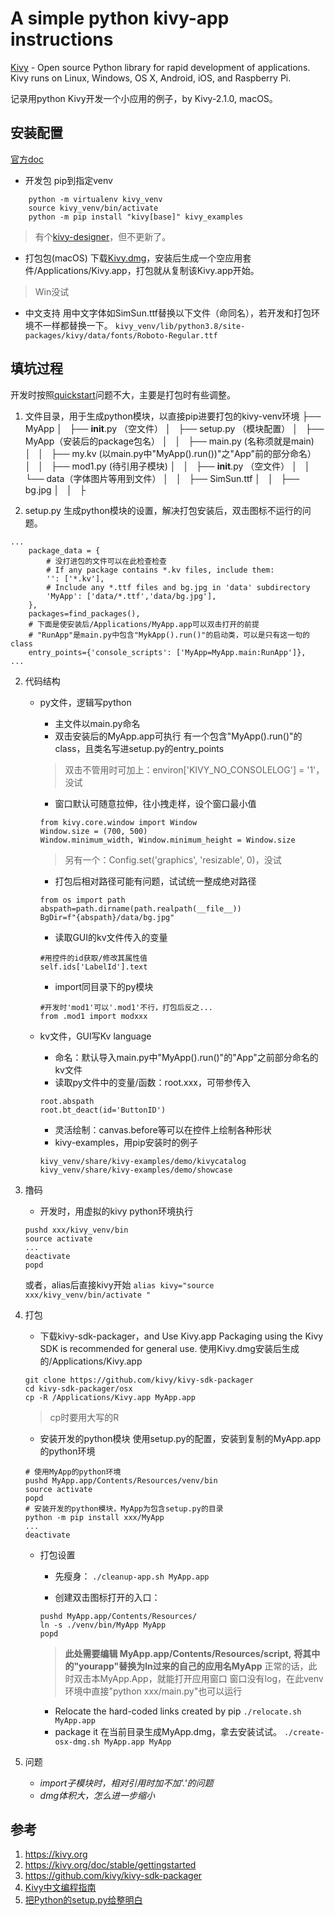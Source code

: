 # A simple python kivy-app instructions 
[Kivy](https://kivy.org) - Open source Python library for rapid development of applications. Kivy runs on Linux, Windows, OS X, Android, iOS, and Raspberry Pi. 

记录用python Kivy开发一个小应用的例子，by Kivy-2.1.0, macOS。

## 安装配置
[官方doc](https://kivy.org/doc/stable/gettingstarted/installation.html)
- 开发包
    pip到指定venv
``` 
    python -m virtualenv kivy_venv
    source kivy_venv/bin/activate
    python -m pip install "kivy[base]" kivy_examples 
``` 
> 有个[kivy-designer](https://github.com/kivy/kivy-designer)，但不更新了。

- 打包包(macOS)
    下载[Kivy.dmg](https://kivy.org/downloads/2.1.0/)，安装后生成一个空应用套件/Applications/Kivy.app，打包就从复制该Kivy.app开始。
> Win没试

- 中文支持
    用中文字体如SimSun.ttf替换以下文件（命同名），若开发和打包环境不一样都替换一下。
    ```kivy_venv/lib/python3.8/site-packages/kivy/data/fonts/Roboto-Regular.ttf ```

## 填坑过程
开发时按照[quickstart](https://kivy.org/doc/stable/guide/basic.html#quickstart)问题不大，主要是打包时有些调整。

1. 文件目录，用于生成python模块，以直接pip进要打包的kivy-venv环境
├── MyApp
│   ├── __init__.py （空文件）
│   ├── setup.py （模块配置）
│   ├── MyApp（安装后的package包名）
│   │   ├── main.py (名称须就是main)
│   │   ├── my.kv (以main.py中"MyApp().run())"之"App"前的部分命名）
│   │   ├── mod1.py (待引用子模块)
│   │   ├── __init__.py （空文件）
│   │   └── data（字体图片等用到文件）
│   │       ├── SimSun.ttf
│   │       ├── bg.jpg
│   │       ├

2. setup.py
生成python模块的设置，解决打包安装后，双击图标不运行的问题。
``` 
...
    package_data = {
        # 没打进包的文件可以在此检查检查
        # If any package contains *.kv files, include them:
        '': ['*.kv'],
        # Include any *.ttf files and bg.jpg in 'data' subdirectory
        'MyApp': ['data/*.ttf','data/bg.jpg'],
    },
    packages=find_packages(),
    # 下面是使安装后/Applications/MyApp.app可以双击打开的前提
    # "RunApp"是main.py中包含"MykApp().run()"的启动类，可以是只有这一句的class
    entry_points={'console_scripts': ['MyApp=MyApp.main:RunApp']},
...    
```

2. 代码结构
    - py文件，逻辑写python
        * 主文件以main.py命名
        * 双击安装后的MyApp.app可执行
        有一个包含"MyApp().run()"的class，且类名写进setup.py的entry_points
        > 双击不管用时可加上：environ['KIVY_NO_CONSOLELOG'] = '1'，没试
        * 窗口默认可随意拉伸，往小拽走样，设个窗口最小值
        ``` 
        from kivy.core.window import Window
        Window.size = (700, 500)
        Window.minimum_width, Window.minimum_height = Window.size 
        ```
        > 另有一个：Config.set('graphics', 'resizable', 0)，没试
        * 打包后相对路径可能有问题，试试统一整成绝对路径
        ``` 
        from os import path
        abspath=path.dirname(path.realpath(__file__))
        BgDir=f"{abspath}/data/bg.jpg"
        ```
        * 读取GUI的kv文件传入的变量
        ``` 
        #用控件的id获取/修改其属性值
        self.ids['LabelId'].text
        ```
        * import同目录下的py模块
        ``` 
        #开发时'mod1'可以'.mod1'不行，打包后反之...
        from .mod1 import modxxx
        ```
    
    - kv文件，GUI写Kv language
        * 命名：默认导入main.py中"MyApp().run()"的"App"之前部分命名的kv文件
        * 读取py文件中的变量/函数：root.xxx，可带参传入
        ``` 
        root.abspath
        root.bt_deact(id='ButtonID')  
        ```
        * 灵活绘制：canvas.before等可以在控件上绘制各种形状
        * kivy-examples，用pip安装时的例子
        ``` 
        kivy_venv/share/kivy-examples/demo/kivycatalog
        kivy_venv/share/kivy-examples/demo/showcase
        ``` 

3. 撸码
    - 开发时，用虚拟的kivy python环境执行
    ``` 
    pushd xxx/kivy_venv/bin
    source activate
    ...
    deactivate
    popd  
    ```
    或者，alias后直接kivy开始
    ``` alias kivy="source xxx/kivy_venv/bin/activate " ```

4. 打包
    - 下载kivy-sdk-packager，and Use Kivy.app 
    Packaging using the Kivy SDK is recommended for general use.
    使用Kivy.dmg安装后生成的/Applications/Kivy.app
    ``` 
    git clone https://github.com/kivy/kivy-sdk-packager
    cd kivy-sdk-packager/osx
    cp -R /Applications/Kivy.app MyApp.app
    ```   
    > cp时要用大写的R   

    - 安装开发的python模块
    使用setup.py的配置，安装到复制的MyApp.app的python环境
    ``` 
    # 使用MyApp的python环境
    pushd MyApp.app/Contents/Resources/venv/bin
    source activate
    popd
    # 安装开发的python模块，MyApp为包含setup.py的目录
    python -m pip install xxx/MyApp
    ... 
    deactivate
    ```  
    
    - 打包设置
    
        * 先瘦身：
        ``` ./cleanup-app.sh MyApp.app ```
    
        * 创建双击图标打开的入口：
        ``` 
        pushd MyApp.app/Contents/Resources/
        ln -s ./venv/bin/MyApp MyApp
        popd
        ```
        > **此处需要编辑 MyApp.app/Contents/Resources/script,**
        > **将其中的"yourapp"替换为ln过来的自己的应用名MyApp**
        > 正常的话，此时双击本MyApp.App，就能打开应用窗口
        > 窗口没有log，在此venv环境中直接"python xxx/main.py"也可以运行

        * Relocate the hard-coded links created by pip
        ``` ./relocate.sh MyApp.app ```
        * package it
        在当前目录生成MyApp.dmg，拿去安装试试。
        ``` ./create-osx-dmg.sh MyApp.app MyApp ```
    
5. 问题
    - *import子模块时，相对引用时加不加'.'的问题*
    - *dmg体积大，怎么进一步缩小* 



## 参考
1. https://kivy.org
2. https://kivy.org/doc/stable/gettingstarted
3. https://github.com/kivy/kivy-sdk-packager
4. [Kivy中文编程指南](https://cycleuser.gitbooks.io/kivy-guide-chinese/content/17-Kivy-Pack-Mac.html)
5. [把Python的setup.py给整明白](https://zhuanlan.zhihu.com/p/276461821)





